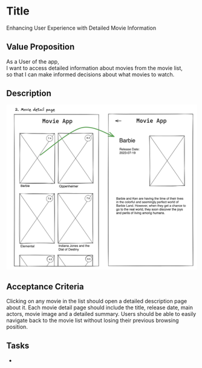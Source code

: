 # Title
Enhancing User Experience with Detailed Movie Information

## Value Proposition

As a User of the app, <br>
I want to access detailed information about movies from the movie list, <br>
so that I can make informed decisions about what movies to watch.<br>

## Description

![wireframe](./assets/scribble-movie-detail-page.png)

## Acceptance Criteria

Clicking on any movie in the list should open a detailed description page about it.
Each movie detail page should include the title, release date, main actors, movie image and a detailed summary.
Users should be able to easily navigate back to the movie list without losing their previous browsing position.

## Tasks

-
